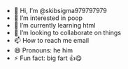 - 👋 Hi, I’m @skibsigma979797979
- 👀 I’m interested in poop
- 🌱 I’m currently learning html
- 💞️ I’m looking to collaborate on things
- 📫 How to reach me email
- 😄 Pronouns: he him
- ⚡ Fun fact: big fart 👍😋

<!---
skibsigma979797979/skibsigma979797979 is a ✨ special ✨ repository because its `README.md` (this file) appears on your GitHub profile.
You can click the Preview link to take a look at your changes.
--->
